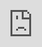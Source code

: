 ```yaml
---
layout: post
title: 'Quizizz: transformando a educação básica com gameficação'
date: '2021-07-25 13:52:18'
tags:
- edtechdasemana
---
```


Bem-vindo/a ao #EdTechDaSemana, um vídeo de 5 min ou menos falando sobre uma EdTech interessante do mundo.

<!--kg-card-begin: html-->
<iframe src="https://www.loom.com/embed/99b02a300ad640c194e1235c952eb02e" frameborder="0" webkitallowfullscreen mozallowfullscreen allowfullscreen style="position: absolute; top: 0; left: 0; width: 100%; height: 100%;"></iframe>
<!--kg-card-end: html-->

Continua no blog: [https://www.amaralmedeiros.com/pt-br/quizizz-transformando-a-educacao-basica-com-gameficacao/](https://www.amaralmedeiros.com/pt-br/quizizz-transformando-a-educacao-basica-com-gameficacao/)

